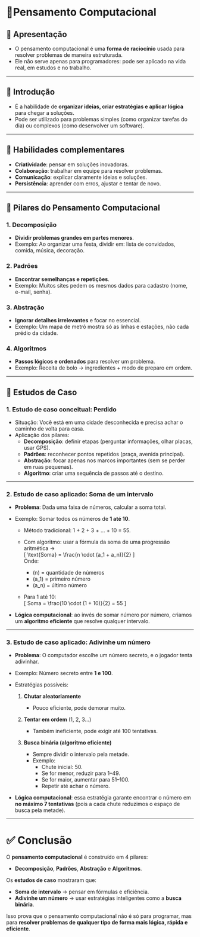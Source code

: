 # 📘Pensamento Computacional

## 🔹 Apresentação
- O pensamento computacional é uma **forma de raciocínio** usada para resolver problemas de maneira estruturada.  
- Ele não serve apenas para programadores: pode ser aplicado na vida real, em estudos e no trabalho.  

---

## 🔹 Introdução
- É a habilidade de **organizar ideias, criar estratégias e aplicar lógica** para chegar a soluções.  
- Pode ser utilizado para problemas simples (como organizar tarefas do dia) ou complexos (como desenvolver um software).  

---

## 🔹 Habilidades complementares
- **Criatividade**: pensar em soluções inovadoras.  
- **Colaboração**: trabalhar em equipe para resolver problemas.  
- **Comunicação**: explicar claramente ideias e soluções.  
- **Persistência**: aprender com erros, ajustar e tentar de novo.  

---

## 🔹 Pilares do Pensamento Computacional

### 1. Decomposição
- **Dividir problemas grandes em partes menores**.  
- Exemplo: Ao organizar uma festa, dividir em: lista de convidados, comida, música, decoração.

### 2. Padrões
- **Encontrar semelhanças e repetições**.  
- Exemplo: Muitos sites pedem os mesmos dados para cadastro (nome, e-mail, senha).

### 3. Abstração
- **Ignorar detalhes irrelevantes** e focar no essencial.  
- Exemplo: Um mapa de metrô mostra só as linhas e estações, não cada prédio da cidade.

### 4. Algoritmos
- **Passos lógicos e ordenados** para resolver um problema.  
- Exemplo: Receita de bolo → ingredientes + modo de preparo em ordem.

---

## 🔹 Estudos de Caso

### 1. Estudo de caso conceitual: **Perdido**
- Situação: Você está em uma cidade desconhecida e precisa achar o caminho de volta para casa.  
- Aplicação dos pilares:  
  - **Decomposição**: definir etapas (perguntar informações, olhar placas, usar GPS).  
  - **Padrões**: reconhecer pontos repetidos (praça, avenida principal).  
  - **Abstração**: focar apenas nos marcos importantes (sem se perder em ruas pequenas).  
  - **Algoritmo**: criar uma sequência de passos até o destino.  

---

### 2. Estudo de caso aplicado: **Soma de um intervalo**
- **Problema**: Dada uma faixa de números, calcular a soma total.  
- Exemplo: Somar todos os números de **1 até 10**.  
  - Método tradicional: 1 + 2 + 3 + ... + 10 = 55.  
  - Com algoritmo: usar a fórmula da soma de uma progressão aritmética →  
    \[
    \text{Soma} = \frac{n \cdot (a_1 + a_n)}{2}
    \]  
    Onde:  
    - \(n\) = quantidade de números  
    - \(a_1\) = primeiro número  
    - \(a_n\) = último número  

  - Para 1 até 10:  
    \[
    Soma = \frac{10 \cdot (1 + 10)}{2} = 55
    \]  

- **Lógica computacional**: ao invés de somar número por número, criamos um **algoritmo eficiente** que resolve qualquer intervalo.

---

### 3. Estudo de caso aplicado: **Adivinhe um número**
- **Problema**: O computador escolhe um número secreto, e o jogador tenta adivinhar.  
- Exemplo: Número secreto entre **1 e 100**.  
- Estratégias possíveis:  

  1. **Chutar aleatoriamente**  
     - Pouco eficiente, pode demorar muito.  

  2. **Tentar em ordem** (1, 2, 3...)  
     - Também ineficiente, pode exigir até 100 tentativas.  

  3. **Busca binária (algoritmo eficiente)**  
     - Sempre dividir o intervalo pela metade.  
     - Exemplo:  
       - Chute inicial: 50.  
       - Se for menor, reduzir para 1–49.  
       - Se for maior, aumentar para 51–100.  
       - Repetir até achar o número.  

- **Lógica computacional**: essa estratégia garante encontrar o número em **no máximo 7 tentativas** (pois a cada chute reduzimos o espaço de busca pela metade).

---

# ✅ Conclusão
O **pensamento computacional** é construído em 4 pilares:  
- **Decomposição**, **Padrões**, **Abstração** e **Algoritmos**.  

Os **estudos de caso** mostraram que:  
- **Soma de intervalo** → pensar em fórmulas e eficiência.  
- **Adivinhe um número** → usar estratégias inteligentes como a **busca binária**.  

Isso prova que o pensamento computacional não é só para programar, mas para **resolver problemas de qualquer tipo de forma mais lógica, rápida e eficiente**.  
